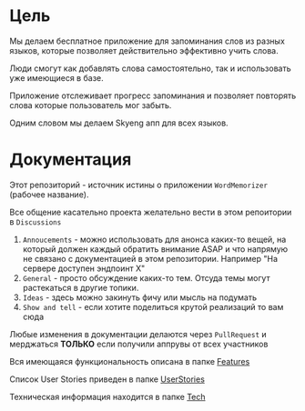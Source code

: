 # Цель

Мы делаем бесплатное приложение для запоминания слов из разных языков, которые позволяет действительно эффективно учить слова.

Люди смогут как добавлять слова самостоятельно, так и использовать уже имеющиеся в базе.

Приложение отслеживает прогресс запоминания и позволяет повторять слова которые пользователь мог забыть.

Одним словом мы делаем Skyeng апп для всех языков.

# Документация

Этот репозиторий - источник истины о приложении `WordMemorizer` (рабочее название). 

Все общение касательно проекта желательно вести в этом репоитории в `Discussions`

1. `Annoucements` - можно использовать для анонса каких-то вещей, на который должен каждый обратить внимание ASAP и что напрямую не связано с документацией в этом репозитории. Например "На сервере доступен эндпоинт X"
2. `General` - просто обсуждение каких-то тем. Отсуда темы могут растекаться в другие топики. 
3. `Ideas` - здесь можно закинуть фичу или мысль на подумать
4. `Show and tell` - если хотите поделиться крутой реализаций то вам сюда

Любые изменения в документации делаются через `PullRequest` и мерджаться **ТОЛЬКО** если получили аппрувы от всех участников

Вся имеющаяся функциональность описана в папке [Features](./Features)

Список User Stories приведен в папке [UserStories](./UserStories)

Техническая информация находится в папке [Tech](./Tech)

